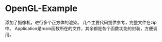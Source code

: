 # OpenGL-Example
添加了摄像机，进行多个正方体的渲染。
几个主要代码提供参考，完整文件在zip中。
Application是main函数所在的文件，其余都是各个函数功能的封装，方便调用。
